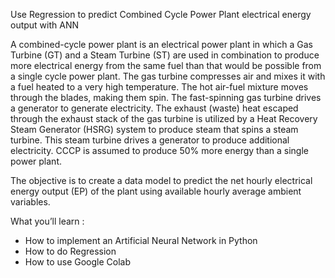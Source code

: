 Use Regression to predict Combined Cycle Power Plant electrical energy output with ANN

A combined-cycle power plant is an electrical power plant in which a Gas Turbine (GT) and a Steam Turbine (ST) are used in combination to produce more electrical energy from the same fuel than that would be possible from a single cycle power plant. The gas turbine compresses air and mixes it with a fuel heated to a very high temperature. The hot air-fuel mixture moves through the blades, making them spin. The fast-spinning gas turbine drives a generator to generate electricity. The exhaust (waste) heat escaped through the exhaust stack of the gas turbine is utilized by a Heat Recovery Steam Generator (HSRG) system to produce steam that spins a steam turbine. This steam turbine drives a generator to produce additional electricity. CCCP is assumed to produce 50% more energy than a single power plant.

The objective is to create a data model to predict the net hourly electrical energy output (EP) of the plant using available hourly average ambient variables.

What you’ll learn :
* How to implement an Artificial Neural Network in Python
* How to do Regression
* How to use Google Colab
